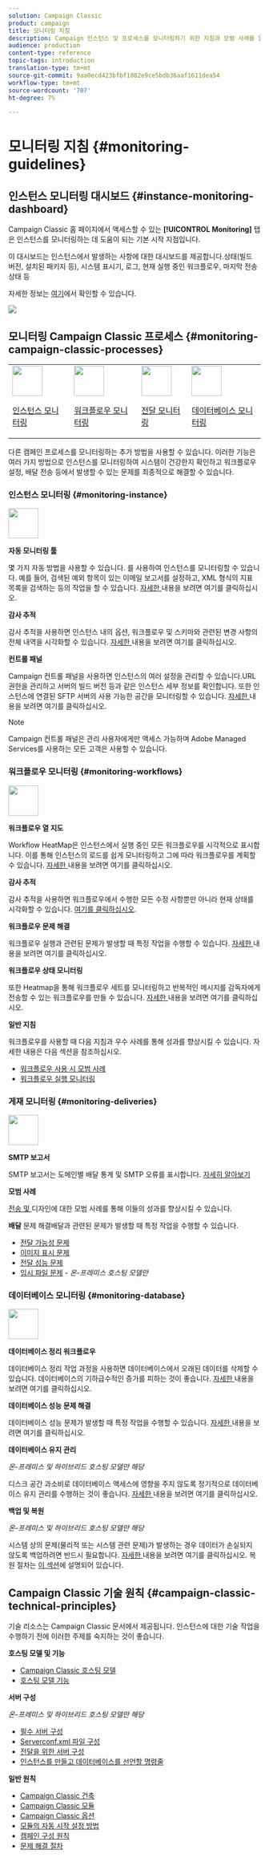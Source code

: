 ```yaml
---
solution: Campaign Classic
product: campaign
title: 모니터링 지침
description: Campaign 인스턴스 및 프로세스를 모니터링하기 위한 지침과 모범 사례를 알아봅니다.
audience: production
content-type: reference
topic-tags: introduction
translation-type: tm+mt
source-git-commit: 9aa0ecd423bfbf1082e9ce5bdb36aaf1611dea54
workflow-type: tm+mt
source-wordcount: '707'
ht-degree: 7%

---
```



# 모니터링 지침 {#monitoring-guidelines}

## 인스턴스 모니터링 대시보드 {#instance-monitoring-dashboard}

Campaign Classic 홈 페이지에서 액세스할 수 있는 **[!UICONTROL Monitoring]** 탭은 인스턴스를 모니터링하는 데 도움이 되는 기본 시작 지점입니다.

이 대시보드는 인스턴스에서 발생하는 사항에 대한 대시보드를 제공합니다.상태(빌드 버전, 설치된 패키지 등), 시스템 표시기, 로그, 현재 실행 중인 워크플로우, 마지막 전송 상태 등

자세한 정보는 [여기](../../production/using/monitoring-processes.md)에서 확인할 수 있습니다.

![](assets/monitoring_tab.png)

## 모니터링 Campaign Classic 프로세스 {#monitoring-campaign-classic-processes}

<table>
<tr><td><img src="assets/do-not-localize/icon_system.svg" width="60px"><p><a href="#monitoring-instance">인스턴스 모니터링</a></p></td>
<td><img src="assets/do-not-localize/icon_workflows.svg" width="60px"><p><a href="#moniroting-workflows">워크플로우 모니터링</a></p></td>
<td><img src="assets/do-not-localize/icon_send.svg" width="60px"><p><a href="#monitoring-deliveries">전달 모니터링</a></p></td>
<td><img src="assets/do-not-localize/icon_database.svg" width="60px"><p><a href="#monitoring-database">데이터베이스 모니터링</a></p></td></tr>
</table>

다른 캠페인 프로세스를 모니터링하는 추가 방법을 사용할 수 있습니다. 이러한 기능은 여러 가지 방법으로 인스턴스를 모니터링하여 시스템이 건강한지 확인하고 워크플로우 설정, 배달 전송 등에서 발생할 수 있는 문제를 최종적으로 해결할 수 있습니다.

### 인스턴스 모니터링 {#monitoring-instance}

<img src="assets/do-not-localize/icon_system.svg" width="60px">

**자동 모니터링 툴**

몇 가지 자동 방법을 사용할 수 있습니다. 를 사용하여 인스턴스를 모니터링할 수 있습니다. 예를 들어, 검색된 예외 항목이 있는 이메일 보고서를 설정하고, XML 형식의 지표 목록을 검색하는 등의 작업을 할 수 있습니다. [자세한 ](../../production/using/monitoring-processes.md#automatic-monitoring) 내용을 보려면 여기를 클릭하십시오.

**감사 추적**

감사 추적을 사용하면 인스턴스 내의 옵션, 워크플로우 및 스키마와 관련된 변경 사항의 전체 내역을 시각화할 수 있습니다. [자세한 ](../../production/using/audit-trail.md) 내용을 보려면 여기를 클릭하십시오.

**컨트롤 패널**

Campaign 컨트롤 패널을 사용하면 인스턴스의 여러 설정을 관리할 수 있습니다.URL 권한을 관리하고 서버의 빌드 버전 등과 같은 인스턴스 세부 정보를 확인합니다. 또한 인스턴스에 연결된 SFTP 서버의 사용 가능한 공간을 모니터링할 수 있습니다. [자세한 ](https://docs.adobe.com/content/help/ko-KR/control-panel/using/control-panel-home.html) 내용을 보려면 여기를 클릭하십시오.

>[!NOTE]
>
>Campaign 컨트롤 패널은 관리 사용자에게만 액세스 가능하며 Adobe Managed Services를 사용하는 모든 고객은 사용할 수 있습니다.

### 워크플로우 모니터링 {#monitoring-workflows}

<img src="assets/do-not-localize/icon_workflows.svg" width="60px">

**워크플로우 열 지도**

Workflow HeatMap은 인스턴스에서 실행 중인 모든 워크플로우를 시각적으로 표시합니다. 이를 통해 인스턴스의 로드를 쉽게 모니터링하고 그에 따라 워크플로우를 계획할 수 있습니다. [자세한 ](../../workflow/using/heatmap.md) 내용을 보려면 여기를 클릭하십시오.

**감사 추적**

감사 추적을 사용하면 워크플로우에서 수행한 모든 수정 사항뿐만 아니라 현재 상태를 시각화할 수 있습니다. [여기를 클릭하십시오](../../production/using/audit-trail.md).

**워크플로우 문제 해결**

워크플로우 실행과 관련된 문제가 발생할 때 특정 작업을 수행할 수 있습니다. [자세한 ](../../production/using/workflow-execution.md) 내용을 보려면 여기를 클릭하십시오.

**워크플로우 상태 모니터링**

또한 Heatmap을 통해 워크플로우 세트를 모니터링하고 반복적인 메시지를 감독자에게 전송할 수 있는 워크플로우를 만들 수 있습니다. [자세한 ](../../workflow/using/supervising-workflows.md) 내용을 보려면 여기를 클릭하십시오.

**일반 지침**

워크플로우를 사용할 때 다음 지침과 우수 사례를 통해 성과를 향상시킬 수 있습니다. 자세한 내용은 다음 섹션을 참조하십시오.
* [워크플로우 사용 시 모범 사례](../../workflow/using/workflow-best-practices.md)
* [워크플로우 실행 모니터링](../../workflow/using/monitoring-workflow-execution.md)

### 게재 모니터링 {#monitoring-deliveries}

<img src="assets/do-not-localize/icon_send.svg" width="60px">

**SMTP 보고서**

SMTP 보고서는 도메인별 배달 통계 및 SMTP 오류를 표시합니다. [자세히 알아보기](../../production/using/monitoring-processes.md)

**모범 사례**

[전송 및 ](../../delivery/using/delivery-best-practices.md) 디자인에 대한 모범 사례를 통해 이들의 성과를 향상시킬 수 있습니다.

**배달**
문제 해결배달과 관련된 문제가 발생할 때 특정 작업을 수행할 수 있습니다.
* [전달 가능성 문제](../../production/using/performance-and-throughput-issues.md#deliverability_issues)
* [이미지 표시 문제](../../production/using/image-display-issues.md)
* [전달 성능 문제](../../delivery/using/delivery-performances.md)
* [임시 파일 문제](../../production/using/temporary-files.md)  -  *온-프레미스 호스팅 모델만*

### 데이터베이스 모니터링 {#monitoring-database}

<img src="assets/do-not-localize/icon_database.svg" width="60px">

**데이터베이스 정리 워크플로우**

데이터베이스 정리 작업 과정을 사용하면 데이터베이스에서 오래된 데이터를 삭제할 수 있습니다. 데이터베이스의 기하급수적인 증가를 피하는 것이 좋습니다. [자세한 ](../../production/using/database-cleanup-workflow.md) 내용을 보려면 여기를 클릭하십시오.

**데이터베이스 성능 문제 해결**

데이터베이스 성능 문제가 발생할 때 특정 작업을 수행할 수 있습니다. [자세한 ](../../production/using/database-performances.md) 내용을 보려면 여기를 클릭하십시오.

**데이터베이스 유지 관리**

*온-프레미스 및 하이브리드 호스팅 모델만 해당*

디스크 공간 과소비로 데이터베이스 액세스에 영향을 주지 않도록 정기적으로 데이터베이스 유지 관리를 수행하는 것이 좋습니다. [자세한 ](../../production/using/recommendations.md) 내용을 보려면 여기를 클릭하십시오.

**백업 및 복원**

*온-프레미스 및 하이브리드 호스팅 모델만 해당*

시스템 상의 문제(물리적 또는 시스템 관련 문제)가 발생하는 경우 데이터가 손실되지 않도록 백업하려면 반드시 필요합니다. [자세한 ](../../production/using/backup.md) 내용을 보려면 여기를 클릭하십시오. 복원 절차는 [이 섹션](../../production/using/restoration.md)에 설명되어 있습니다.

## Campaign Classic 기술 원칙 {#campaign-classic-technical-principles}

기술 리소스는 Campaign Classic 문서에서 제공됩니다. 인스턴스에 대한 기술 작업을 수행하기 전에 이러한 주제를 숙지하는 것이 좋습니다.

**호스팅 모델 및 기능**

* [Campaign Classic 호스팅 모델](../../installation/using/hosting-models.md)
* [호스팅 모델 기능](../../installation/using/capability-matrix.md)

**서버 구성**

*온-프레미스 및 하이브리드 호스팅 모델만 해당*

* [필수 서버 구성](../../installation/using/campaign-server-configuration.md)
* [Serverconf.xml 파일 구성](../../installation/using/the-server-configuration-file.md)
* [전달을 위한 서버 구성](../../installation/using/email-deliverability.md)
* [인스턴스를 만들고 데이터베이스를 선언할 명령줄](../../installation/using/command-lines.md)

**일반 원칙**

* [Campaign Classic 건축](../../production/using/general-architecture.md)
* [Campaign Classic 모듈](../../production/using/operating-principle.md)
* [Campaign Classic 옵션](../../installation/using/configuring-campaign-options.md)
* [모듈의 자동 시작 설정 방법](../../production/using/administration.md)
* [캠페인 구성 원칙](../../production/using/configuration-principle.md)
* [문제 해결 절차](../../production/using/performance-and-throughput-issues.md)
